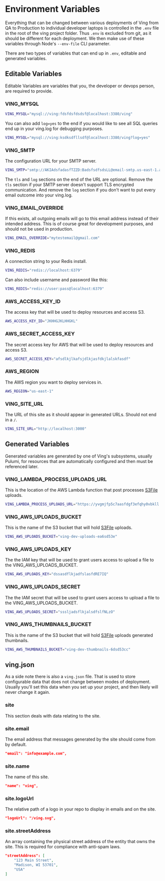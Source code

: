 # Environment Variables
Everything that can be changed between various deployments of Ving from QA to Production to individual developer laptops is controlled in the `.env` file in the root of the ving project folder. Thus `.env` is excluded from git, as it should be different for each deployment. We then make use of these variables through Node's `--env-file` CLI parameter.

There are two types of variables that can end up in `.env`, editable and generated variables.

## Editable Variables
Editable Variables are variables that you, the developer or devops person, are required to provide.

### VING_MYSQL
```bash
VING_MYSQL="mysql://ving:fdsfdsfdsdsf@localhost:3380/ving"
```
You can also add `log=yes` to the end if you would like to see all SQL queries end up in your ving.log for debugging purposes.

```bash
VING_MYSQL="mysql://ving:ksdksdfllsdf@localhost:3380/ving?log=yes"
```

### VING_SMTP
The configuration URL for your SMTP server.
```bash
VING_SMTP="smtp://AKIAdsfadasfTZZD:BadsfsdfsdsLL@email-smtp.us-east-1.amazonaws.com:465/?tls=yes&log=yes"
```
The `tls` and `log` sections on the end of the URL are optional. Remove the `tls` section if your SMTP server doesn't support TLS encrypted communication. And remove the `log` section if you don't want to put every email outcome into your ving.log.

### VING_EMAIL_OVERRIDE
If this exists, all outgoing emails will go to this email address instead of their intended address. This is of course great for development purposes, and should not be used in production.
```bash
VING_EMAIL_OVERRIDE="mytestemail@gmail.com"
```

### VING_REDIS
A connection string to your Redis install.
```bash
VING_REDIS="redis://localhost:6379"
```
Can also include username and password like this:
```bash
VING_REDIS="redis://user:pass@localhost:6379"
```

### AWS_ACCESS_KEY_ID
The access key that will be used to deploy resources and access S3.
```bash
AWS_ACCESS_KEY_ID="JKHHGJKLHHGKL"
```

### AWS_SECRET_ACCESS_KEY
The secret access key for AWS that will be used to deploy resources and access S3.
```bash
AWS_SECRET_ACCESS_KEY="afsdlkjlkafsjdlkjasfdkjlalskfasdf"
```

### AWS_REGION
The AWS region you want to deploy services in.
```bash
AWS_REGION="us-east-1"
```

### VING_SITE_URL
The URL of this site as it should appear in generated URLs. Should not end in a `/`.
```bash
VING_SITE_URL="http://localhost:3000"
```

## Generated Variables
Generated variables are generated by one of Ving's subsystems, usually Pulumi, for resources that are automatically configured and then must be referenced later. 

### VING_LAMBDA_PROCESS_UPLOADS_URL
This is the location of the AWS Lambda function that post processes [S3File](S3File.html) uploads.
```bash
VING_LAMBDA_PROCESS_UPLOADS_URL="https://yvgmjfp5c7aasfdgf3efqhy0vbkll.lambda-url.us-east-1.on.aws/"
```

### VING_AWS_UPLOADS_BUCKET
This is the name of the S3 bucket that will hold [S3File](S3File.html) uploads.
```bash
VING_AWS_UPLOADS_BUCKET="ving-dev-uploads-ea6sd53e"
```

### VING_AWS_UPLOADS_KEY
The the IAM key that will be used to grant users access to upload a file to the VING_AWS_UPLOADS_BUCKET.
```bash
VING_AWS_UPLOADS_KEY="dssasdflkjadfslasfdRE7IQ"
```

### VING_AWS_UPLOADS_SECRET
The the IAM secret that will be used to grant users access to upload a file to the VING_AWS_UPLOADS_BUCKET.
```bash
VING_AWS_UPLOADS_SECRET="sssljadsflkjalsdfslfNLzO"
```

### VING_AWS_THUMBNAILS_BUCKET
This is the name of the S3 bucket that will hold [S3File](S3File.html) uploads generated thumbnails.
```bash
VING_AWS_THUMBNAILS_BUCKET="ving-dev-thumbnails-6dsd53cc"
```

## ving.json
As a side note there is also a `ving.json` file. That is used to store configurable data that does not change between modes of deployment. Usually you'll set this data when you set up your project, and then likely will never change it again.

### site
This section deals with data relating to the site.

### site.email
The email address that messages generated by the site should come from by default.
```json
"email": "info@example.com",
```

### site.name
The name of this site.
```json
"name": "ving",
```

### site.logoUrl
The relative path of a logo in your repo to display in emails and on the site.

```json
"logoUrl": "/ving.svg",
```

### site.streetAddress
An array containing the physical street address of the entity that owns the site. This is required for compliance with anti-spam laws.

```json
"streetAddress": [
    "123 Main Street",
    "Madison, WI 53701",
    "USA"
]
```
